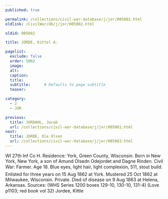 ```yaml
---
published: true

permalink: /collections/civil-war-database/j/jor/005082.html
oldlink: /CivilWar/db/j/jor/005082.html

oldid: 005082

title: JORDE, Kittel A.

pagelist:
  exclude: false
  order: 5082
  image: 
  alt:
  caption:
  title:
  subtitle:      # Defaults to page subtitle
  teaser:

category: 
  - J 
  - JOR

previous:
  title: JORDAHL, Jacob
  url: /collections/civil-war-database/j/jor/005081.html  
next:
  title: JORDE, Ole Olsen
  url: /collections/civil-war-database/j/jor/005083.html   
---
```

WI 27th Inf Co H. Residence: York, Green County, Wisconsin. Born in New York, New York, a son of Amund Olsedn Odejordet and Dagne Rinden. Civil War: Farmer. Age 18. Blue eyes, light hair, light complexion, 5&#146;11&#148;, stout build. Enlisted for three years on 15 Aug 1862 at York. Mustered 25 Oct 1862 at Milwaukee, Wisconsin. Private. Died of disease on 9 Aug 1863 at Helena, Arkansas. Sources: (WHS Series 1200 boxes 129-10, 130-10, 131-4) (Love p1103; red book vol 32) &#147;Jordee, Kittle&#148;
